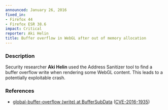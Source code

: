 ```yaml
---
announced: January 26, 2016
fixed_in:
- Firefox 44
- Firefox ESR 38.6
impact: Critical
reporter: Aki Helin
title: Buffer overflow in WebGL after out of memory allocation
---
```


<h3>Description</h3>

<p>Security researcher <strong>Aki Helin</strong> used the Address Sanitizer tool to find
a buffer overflow write when rendering some WebGL content. This leads to a potentially exploitable crash. 
</p>

<h3>References</h3>

<ul>
  <li><a href="https://bugzilla.mozilla.org/show_bug.cgi?id=1220450">
       global-buffer-overflow (write) at BufferSubData</a>
(<a href="http://cve.mitre.org/cgi-bin/cvename.cgi?name=CVE-2016-1935"
class="ex-ref">CVE-2016-1935</a>)</li>
</ul>

